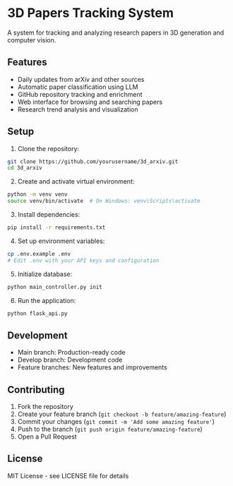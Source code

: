 # 3D Papers Tracking System

A system for tracking and analyzing research papers in 3D generation and computer vision.

## Features

- Daily updates from arXiv and other sources
- Automatic paper classification using LLM
- GitHub repository tracking and enrichment
- Web interface for browsing and searching papers
- Research trend analysis and visualization

## Setup

1. Clone the repository:
```bash
git clone https://github.com/yourusername/3d_arxiv.git
cd 3d_arxiv
```

2. Create and activate virtual environment:
```bash
python -m venv venv
source venv/bin/activate  # On Windows: venv\Scripts\activate
```

3. Install dependencies:
```bash
pip install -r requirements.txt
```

4. Set up environment variables:
```bash
cp .env.example .env
# Edit .env with your API keys and configuration
```

5. Initialize database:
```bash
python main_controller.py init
```

6. Run the application:
```bash
python flask_api.py
```

## Development

- Main branch: Production-ready code
- Develop branch: Development code
- Feature branches: New features and improvements

## Contributing

1. Fork the repository
2. Create your feature branch (`git checkout -b feature/amazing-feature`)
3. Commit your changes (`git commit -m 'Add some amazing feature'`)
4. Push to the branch (`git push origin feature/amazing-feature`)
5. Open a Pull Request

## License

MIT License - see LICENSE file for details 